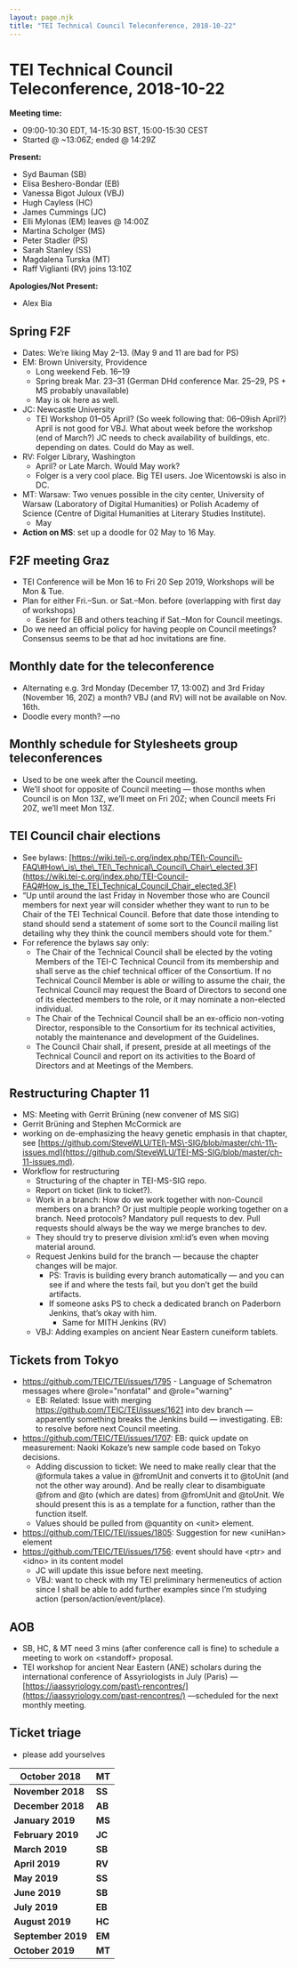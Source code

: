```yaml
---
layout: page.njk
title: "TEI Technical Council Teleconference, 2018-10-22"
---
```

# TEI Technical Council Teleconference, 2018-10-22
**Meeting time:**


* 09:00\-10:30 EDT, 14\-15:30 BST, 15:00\-15:30 CEST
* Started @ \~13:06Z; ended @ 14:29Z


**Present:**
* Syd Bauman (SB)
* Elisa Beshero\-Bondar (EB)
* Vanessa Bigot Juloux (VBJ)
* Hugh Cayless (HC)
* James Cummings (JC)
* Elli Mylonas (EM) leaves @ 14:00Z
* Martina Scholger (MS)
* Peter Stadler (PS)
* Sarah Stanley (SS)
* Magdalena Turska (MT)
* Raff Viglianti (RV) joins 13:10Z


**Apologies/Not Present:**
* Alex Bia


Spring F2F
----------


* Dates: We’re liking May 2–13\. (May 9 and 11 are bad for PS)
* EM: Brown University, Providence
	+ Long weekend Feb. 16–19
	+ Spring break Mar. 23–31 (German DHd conference Mar. 25–29, PS \+ MS probably unavailable)
	+ May is ok here as well.
* JC: Newcastle University
	+ TEI Workshop 01–05 April? (So week following that: 06–09ish April?) April is not good for VBJ. What about week before the workshop (end of March?) JC needs to check availability of buildings, etc. depending on dates. Could do May as well.
* RV: Folger Library, Washington
	+ April? or Late March. Would May work?
	+ Folger is a very cool place. Big TEI users. Joe Wicentowski is also in DC.
* MT: Warsaw: Two venues possible in the city center, University of Warsaw (Laboratory of Digital Humanities) or Polish Academy of Science (Centre of Digital Humanities at Literary Studies Institute).
	+ May
* **Action on MS**: set up a doodle for 02 May to 16 May.


F2F meeting Graz
----------------


* TEI Conference will be Mon 16 to Fri 20 Sep 2019, Workshops will be Mon \& Tue.
* Plan for either Fri.–Sun. or Sat.–Mon. before (overlapping with first day of workshops)
	+ Easier for EB and others teaching if Sat.–Mon for Council meetings.
* Do we need an official policy for having people on Council meetings? Consensus seems to be that ad hoc invitations are fine.


Monthly date for the teleconference
-----------------------------------


* Alternating e.g. 3rd Monday (December 17, 13:00Z) and 3rd Friday (November 16, 20Z) a month? VBJ (and RV) will not be available on Nov. 16th.
* Doodle every month? —no


Monthly schedule for Stylesheets group teleconferences
------------------------------------------------------


* Used to be one week after the Council meeting.
* We’ll shoot for opposite of Council meeting — those months when Council is on Mon 13Z, we’ll meet on Fri 20Z; when Council meets Fri 20Z, we’ll meet Mon 13Z.


TEI Council chair elections
---------------------------


* See bylaws: [https://wiki.tei\-c.org/index.php/TEI\-Council\-FAQ\#How\_is\_the\_TEI\_Technical\_Council\_Chair\_elected.3F](https://wiki.tei-c.org/index.php/TEI-Council-FAQ#How_is_the_TEI_Technical_Council_Chair_elected.3F)
* “Up until around the last Friday in November those who are Council  members for next year will consider whether they want to run to be Chair of the TEI Technical Council. Before that date those intending to stand should send a statement of some sort to the Council mailing list detailing why they think the council members should vote for them.”
* For reference the bylaws say only:
	+ The Chair of the Technical Council shall be elected by the voting Members of the TEI\-C Technical Council from its membership and shall serve as the chief technical officer of the Consortium. If no Technical Council Member is able or willing to assume the chair, the Technical Council may request the Board of Directors to second one of its elected members to the role, or it may nominate a non\-elected individual.
	+ The Chair of the Technical Council shall be an ex\-officio non\-voting Director, responsible to the Consortium for its technical activities, notably the maintenance and development of the Guidelines.
	+ The Council Chair shall, if present, preside at all meetings of the Technical Council and report on its activities to the Board of Directors and at Meetings of the Members.


Restructuring Chapter 11
------------------------


* MS: Meeting with Gerrit Brüning (new convener of MS SIG)
* Gerrit Brüning and Stephen McCormick are
* working on de\-emphasizing the heavy genetic emphasis in that chapter, see [https://github.com/SteveWLU/TEI\-MS\-SIG/blob/master/ch\-11\-issues.md](https://github.com/SteveWLU/TEI-MS-SIG/blob/master/ch-11-issues.md).
* Workflow for restructuring
	+ Structuring of the chapter in TEI\-MS\-SIG repo.
	+ Report on ticket (link to ticket?).
	+ Work in a branch: How do we work together with non\-Council members on a branch? Or just multiple people working together on a branch. Need protocols? Mandatory pull requests to dev. Pull requests should always be the way we merge branches to dev.
	+ They should try to preserve division xml:id’s even when moving material around.
	+ Request Jenkins build for the branch — because the chapter changes will be major.
		- PS: Travis is building every branch automatically — and you can see if and where the tests fail, but you don’t get the build artifacts.
		- If someone asks PS to check a dedicated branch on Paderborn Jenkins, that’s okay with him.
			* Same for MITH Jenkins (RV)
	+ VBJ: Adding examples on ancient Near Eastern cuneiform tablets.


Tickets from Tokyo
------------------


* <https://github.com/TEIC/TEI/issues/1795> \- Language of Schematron messages where @role\="nonfatal" and @role\="warning"
	+ EB: Related: Issue with merging <https://github.com/TEIC/TEI/issues/1621> into dev branch — apparently something breaks the Jenkins build — investigating. EB: to resolve before next Council meeting.
* <https://github.com/TEIC/TEI/issues/1707>: EB: quick update on measurement: Naoki Kokaze’s new sample code based on Tokyo decisions.
	+ Adding discussion to ticket: We need to make really clear that the @formula takes a value in @fromUnit and converts it to @toUnit (and not the other way around). And be really clear to disambiguate @from and @to (which are dates) from @fromUnit and @toUnit. We should present this is as a template for a function, rather than the function itself.
	+ Values should be pulled from @quantity on \<unit\> element.
* <https://github.com/TEIC/TEI/issues/1805>: Suggestion for new \<uniHan\> element
* <https://github.com/TEIC/TEI/issues/1756>: event should have \<ptr\> and \<idno\> in its content model
	+ JC will update this issue before next meeting.
	+ VBJ: want to check with my TEI preliminary hermeneutics of action since I shall be able to add further examples since I’m studying action (person/action/event/place).


AOB
---


* SB, HC, \& MT need 3 mins (after conference call is fine) to schedule a meeting to work on \<standoff\> proposal.
* TEI workshop for ancient Near Eastern (ANE) scholars during the international conference of Assyriologists in July (Paris) — [https://iaassyriology.com/past\-rencontres/](https://iaassyriology.com/past-rencontres/) —scheduled for the next monthly meeting.


Ticket triage
-------------


* please add yourselves




| **October 2018** | **MT** |
| --- | --- |
| **November 2018** | **SS** |
| **December 2018** | **AB** |
| **January 2019** | **MS** |
| **February 2019** | **JC** |
| **March 2019** | **SB** |
| **April 2019** | **RV** |
| **May 2019** | **SS** |
| **June 2019** | **SB** |
| **July 2019** | **EB** |
| **August 2019** | **HC** |
| **September 2019** | **EM** |
| **October 2019** | **MT** |


 